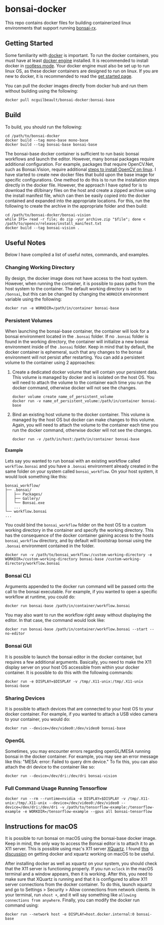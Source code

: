 # bonsai-docker

This repo contains docker files for building containerized linux environments that support running [bonsai-rx](https://github.com/bonsai-rx).

## Getting Started

Some familiarity with [docker](https://www.docker.com/) is important. To run the docker containers, you must have at least [docker engine](https://docs.docker.com/engine/) installed. It is recommended to install docker in [rootless mode](https://docs.docker.com/engine/security/rootless/). Your docker engine must also be set up to run linux OS, as these docker containers are designed to run on linux. If you are new to docker, it is recommended to read the [get started page](https://docs.docker.com/get-started/docker-overview/).

You can pull the docker images directly from docker hub and run them without building using the following:
```
docker pull ncguilbeault/bonsai-docker:bonsai-base
```

## Build

To build, you should run the following:

```
cd /path/to/bonsai-docker
docker build --tag mono-base mono-base
docker build --tag bonsai-base bonsai-base
```

The bonsai-base docker container is sufficient to run basic bonsai workflows and launch the editor. However, many bonsai packages require additional configuration. For example, packages that require OpenCV.Net, such as Bonsai.Vision, require additional [steps to install OpenCV on linux](https://github.com/orgs/bonsai-rx/discussions/1101). I have started to create new docker files that build upon the base image for specific configurations. One method to do this is to run the installation steps directly in the docker file. However, the approach I have opted for is to download the dll/binary files on the host and create a zipped archive using the install manifest file, which can then be easily copied into the docker contained and expanded into the appropriate locations. For this, run the following to create the archive in the appropriate folder and then build:

```
cd /path/to/bonsai-docker/bonsai-vision
while IFS= read -r file; do zip -yur archive.zip "$file"; done < /path/to/opencv/release/install_manifest.txt
docker build --tag bonsai-vision .
```

## Useful Notes

Below I have compiled a list of useful notes, commands, and examples.

### Changing Working Directory

By design, the docker image does not have access to the host system. However, when running the container, it is possible to pass paths from the host system to the container. The default working directory is set to `/bonsai`, but this can be changed by changing the `WORKDIR` environment variable using the following:

```
docker run -e WORKDIR=/path/in/container bonsai-base
```

### Persistent Volumes

When launching the bonsai-base container, the container will look for a bonsai environment located in the `.bonsai` folder. If no `.bonsai` folder is found in the working directory, the container will initialize a new bonsai environment inside of the `.bonsai` folder. Keep in mind that by default, the docker container is ephemeral, such that any changes to the bonsai environment will not persist after restarting. You can add a persistent volume to the container using 2 approaches:

1) Create a dedicated docker volume that will contain your persistent data. This volume is managed by docker and is isolated on the host OS. You will need to attach the volume to the container each time you run the docker command, otherwise docker will not see the changes.
   ```
   docker volume create name_of_persistent_volume
   docker run -v name_of_persistent_volume:/path/in/container bonsai-base
   ```

2) Bind an existing host volume to the docker container. This volume is managed by the host OS but docker can make changes to this volume. Again, you will need to attach the volume to the container each time you run the docker command, otherwise docker will not see the changes.
   ```
   docker run -v /path/in/host:/path/in/container bonsai-base
   ```

#### Example

Lets say you wanted to run bonsai with an existing workflow called `workflow.bonsai` and you have a `.bonsai` environment already created in the same folder on your system called `bonsai_workflow`. On your host system, it would look something like this:

```
bonsai_workflow/
├── .bonsai/
│   ├── Packages/
│   ├── Gallery/
│   └── Bonsai.exe
│   ...
└── workflow.bonsai
... 
```

You could bind the `bonsai_workflow` folder on the host OS to a custom working directory in the container and specify the working directory. This has the consequence of the docker container gaining access to the hosts `bonsai_workflow` directory, and by default will bootstrap bonsai using the `.bonsai` environment contained in the folder.

```
docker run -v /path/to/bonsai_workflow:/custom-working-directory -e WORKDIR=/custom-working-directory bonsai-base /custom-working-directory/workflow.bonsai
```

### Bonsai CLI

Arguments appended to the docker run command will be passed onto the call to the bonsai executable. For example, if you wanted to open a specific workflow at runtime, you could do:

```
docker run bonsai-base /path/in/container/workflow.bonsai
```

You may also want to run the workflow right away without displaying the editor. In that case, the command would look like:
```
docker run bonsai-base /path/in/container/workflow.bonsai --start --no-editor
```

### Bonsai GUI

It is possible to launch the bonsai editor in the docker container, but requires a few additional arguments. Basically, you need to make the X11 display server on your host OS accessible from within your docker container. It is possible to do this with the following commands:

```
docker run -e DISPLAY=$DISPLAY -v /tmp/.X11-unix:/tmp/.X11-unix bonsai-base
```

### Sharing Devices

It is possible to attach devices that are connected to your host OS to your docker container. For example, if you wanted to attach a USB video camera to your container, you would do:

```
docker run --device=/dev/video0:/dev/video0 bonsai-base
```

### OpenGL

Sometimes, you may encounter errors regarding openGL/MESA running bonsai in the docker container. For example, you may see an error message like this: "MESA: error: Failed to query drm device." To fix this, you can also attach the dri device to the container like so:

```
docker run --device=/dev/dri:/dev/dri bonsai-vision
```

### Full Command Usage Running Tensorflow

```
docker run --rm --runtime=nvidia -e DISPLAY=$DISPLAY -v /tmp/.X11-unix:/tmp/.X11-unix --device=/dev/video0:/dev/video0 --device=/dev/dri:/dev/dri -v /path/to/tensorflow-example:/tensorflow-example -e WORKDIR=/tensorflow-example --gpus all bonsai-tensorflow
```

## Instructions for macOS

It is possible to run bonsai on macOS using the bonsai-base docker image. Keep in mind, the only way to access the Bonsai editor is to attach it to an X11 server. This is possible using mac's X11 server [XQuartz](https://www.xquartz.org/). I found [this discussion](https://gist.github.com/cschiewek/246a244ba23da8b9f0e7b11a68bf3285) on getting docker and xquartz working on macOS to be useful. 

After installing docker as well as xquartz on your system, you should check that the X11 server is functioning properly. If you run `xclock` in the macOS terminal and a window appears, then it is working. After this, you need to make sure that XQuartz is running and that it is configured to allow X11 server connections from the docker container. To do this, launch xquartz and go to Settings > Security > Allow connections from network clients. In your terminal, run `xhost +`, and it will say something like `allowing connections from anywhere`. Finally, you can modify the docker run command using:

```
docker run --network host -e DISPLAY=host.docker.internal:0 bonsai-base
```